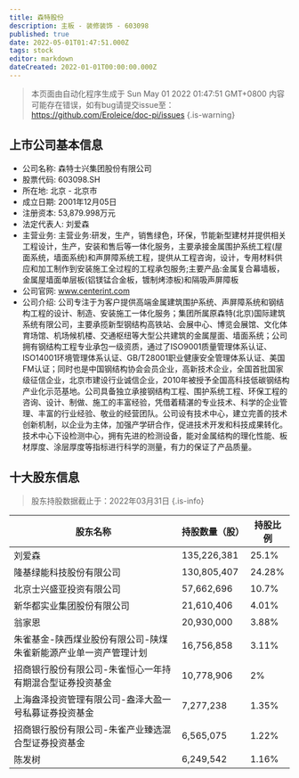 ```yaml
---
title: 森特股份
description: 主板 - 装修装饰 - 603098
published: true
date: 2022-05-01T01:47:51.000Z
tags: stock
editor: markdown
dateCreated: 2022-01-01T00:00:00.000Z
---
```


> 本页面由自动化程序生成于 Sun May 01 2022 01:47:51 GMT+0800
> 内容可能存在错误，如有bug请提交issue至：https://github.com/Eroleice/doc-pi/issues
{.is-warning}

## 上市公司基本信息
- 公司名称: 森特士兴集团股份有限公司
- 股票代码: 603098.SH
- 所在地: 北京 - 北京市
- 成立日期: 2001年12月05日
- 注册资本: 53,879.998万元
- 法定代表人: 刘爱森
- 主营业务: 主营业务:研发，生产，销售绿色，环保，节能新型建材并提供相关工程设计，生产，安装和售后等一体化服务，主要承接金属围护系统工程(屋面系统，墙面系统)和声屏障系统工程，提供从工程咨询，设计，专用材料供应和加工制作到安装施工全过程的工程承包服务;主要产品:金属复合幕墙板，金属屋墙面单层板(铝镁锰合金板，镀制烤漆板)和隔吸声屏障板
- 公司官网: www.centerint.com
- 公司介绍: 公司专注于为客户提供高端金属建筑围护系统、声屏障系统和钢结构工程的设计、制造、安装施工一体化服务；集团所属原森特(北京)国际建筑系统有限公司，主要承揽新型钢结构高铁站、会展中心、博览会展馆、文化体育场馆、机场候机楼、交通枢纽等大型公共建筑的金属屋面、墙面系统；公司拥有钢结构工程专业承包一级资质，通过了ISO9001质量管理体系认证、ISO14001环境管理体系认证、GB/T28001职业健康安全管理体系认证、美国FM认证；同时也是中国钢结构协会会员企业，高新技术企业，全国首批国家级征信企业，北京市建设行业诚信企业，2010年被授予全国高科技低碳钢结构产业化示范基地。公司具备独立承接钢结构工程、围护系统工程、环保工程的咨询、设计、制做、施工的丰富经验，凭借着精湛的专业技术、科学的企业管理、丰富的行业经验、敬业的经营团队。公司设有技术中心，建立完善的技术创新机制，以企业为主体，加强产学研合作，促进技术开发和科技成果转化。技术中心下设检测中心，拥有先进的检测设备，能对金属结构的理化性能、板材厚度、涂层厚度等指标进行科学的测量，有力的保证了产品质量。


## 十大股东信息
> 股东持股数据截止于：2022年03月31日
{.is-info}

| 股东名称 | 持股数量（股） | 持股比例 |
| --- | --- | --- |
| 刘爱森 | 135,226,381 | 25.1% |
| 隆基绿能科技股份有限公司 | 130,805,407 | 24.28% |
| 北京士兴盛亚投资有限公司 | 57,662,696 | 10.7% |
| 新华都实业集团股份有限公司 | 21,610,406 | 4.01% |
| 翁家恩 | 20,930,000 | 3.88% |
| 朱雀基金-陕西煤业股份有限公司-陕煤朱雀新能源产业单一资产管理计划 | 16,756,858 | 3.11% |
| 招商银行股份有限公司-朱雀恒心一年持有期混合型证券投资基金 | 10,778,906 | 2% |
| 上海盎泽投资管理有限公司-盎泽大盈一号私募证券投资基金 | 7,277,238 | 1.35% |
| 招商银行股份有限公司-朱雀产业臻选混合型证券投资基金 | 6,565,075 | 1.22% |
| 陈发树 | 6,249,542 | 1.16% |




